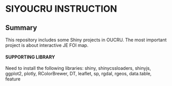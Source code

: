 # SIYOUCRU INSTRUCTION

## Summary
This repository includes some Shiny projects in OUCRU. The most important project is about interactive JE FOI map.

#### SUPPORTING LIBRARY
Need to install the following libraries: shiny, shinycssloaders, shinyjs, ggplot2, plotly, RColorBrewer, DT, leaflet, sp, rgdal, rgeos, data.table, feature